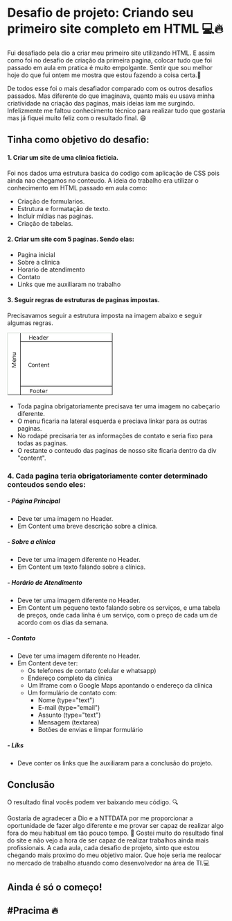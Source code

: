 # Desafio de projeto: Criando seu primeiro site completo em HTML :computer::fire:

Fui desafiado pela dio a criar meu primeiro site utilizando HTML. 
E assim como foi no desafio de criação da primeira pagina, colocar tudo que foi passado em aula em pratica é muito empolgante.
Sentir que sou melhor hoje do que fui ontem me mostra que estou fazendo a coisa certa.:muscle:

De todos esse foi o mais desafiador comparado com os outros desafios passados. Mas diferente do que imaginava, quanto mais eu usava minha criatividade na criação das paginas, mais ideias iam me surgindo. Infelizmente me faltou conhecimento técnico para realizar tudo que gostaria 
mas já fiquei muito feliz com o resultado final. :smile: 

## Tinha como objetivo do desafio:

#### 1. Criar um site de uma clinica ficticia.

Foi nos dados uma estrutura basica do codigo com aplicação de CSS pois ainda nao chegamos no conteudo.
A ideia do trabalho era utilizar o conhecimento em HTML passado em aula como:

- Criação de formularios.
- Estrutura e formatação de texto.
- Incluir mídias nas paginas.
- Criação de tabelas.  

#### 2. Criar um site com 5 paginas. Sendo elas:
  - Pagina inicial
  - Sobre a clinica
  - Horario de atendimento
  - Contato
  - Links que me auxiliaram no trabalho

#### 3. Seguir regras de estruturas de paginas impostas.

Precisavamos seguir a estrutura imposta na imagem abaixo e seguir algumas regras. 

![Estrutura do site](/SiteClinica/Imagens/estrutura%20do%20site.gif)

- Toda pagina obrigatoriamente precisava ter uma imagem no cabeçario diferente.
- O menu ficaria na lateral esquerda e preciava linkar para as outras paginas.
- No rodapé precisaria ter as informações de contato e seria fixo para todas as paginas. 
- O restante o conteudo das paginas de nosso site ficaria dentro da div "content".

### 4. Cada pagina teria obrigatoriamente conter determinado conteudos sendo eles:

##### - Página Principal

- Deve ter uma imagem no Header.
- Em Content uma breve descrição sobre a clínica.

##### - Sobre a clínica
- Deve ter uma imagem diferente no Header.
- Em Content um texto falando sobre a clínica.

##### - Horário de Atendimento
- Deve ter uma imagem diferente no Header.
- Em Content um pequeno texto falando sobre os serviços, e uma tabela de preços, onde cada linha é um serviço, com o preço de cada um de acordo com os dias da semana.


##### - Contato
- Deve ter uma imagem diferente no Header.
- Em Content deve ter:
    - Os telefones de contato (celular e whatsapp)
    - Endereço completo da clínica
    - Um Iframe com o Google Maps apontando o endereço da clínica
    - Um formulário de contato com:
        - Nome (type="text")
        - E-mail (type="email")
        - Assunto (type="text")
        - Mensagem (textarea)
        - Botões de envias e limpar formulário

##### - Liks
- Deve conter os links que lhe auxiliaram para a conclusão do projeto.


## Conclusão

O resultado final vocês podem ver baixando meu código. :mag:

Gostaria de agradecer a Dio e a NTTDATA por me proporcionar a oportunidade de fazer algo diferente e me provar ser capaz de realizar algo fora do meu habitual em tão pouco tempo. :tada:
Gostei muito do resultado final do site e não vejo a hora de ser capaz de realizar trabalhos ainda mais profissionais. 
A cada aula, cada desafio de projeto, sinto que estou chegando mais proximo do meu objetivo maior.
Que hoje seria me realocar no mercado de trabalho atuando como desenvolvedor na área de TI.:computer:

## Ainda é só o começo! 
## #Pracima :fire:

